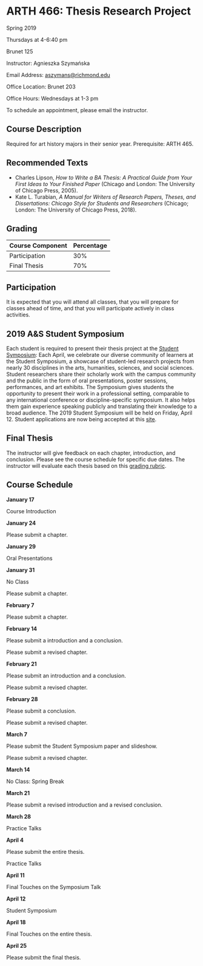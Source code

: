 # ARTH 466: Thesis Research Project
Spring 2019

Thursdays at 4-6:40 pm

Brunet 125

Instructor: Agnieszka Szymańska

Email Address: aszymans@richmond.edu

Office Location: Brunet 203

Office Hours: Wednesdays at 1-3 pm

To schedule an appointment, please email the instructor.

## Course Description
Required for art history majors in their senior year. Prerequisite: ARTH 465.

## Recommended Texts
* Charles Lipson, _How to Write a BA Thesis: A Practical Guide from Your First Ideas to Your Finished Paper_ (Chicago and London: The University of Chicago Press, 2005).
* Kate L. Turabian, _A Manual for Writers of Research Papers, Theses, and Dissertations: Chicago Style for Students and Researchers_ (Chicago; London: The University of Chicago Press, 2018).

## Grading

| Course Component | Percentage |
| ------------- | ------------- |
| Participation | 30% |
| Final Thesis | 70% |

## Participation
It is expected that you will attend all classes, that you will prepare for classes ahead of time, and that you will participate actively in class activities.

## 2019 A&S Student Symposium
Each student is required to present their thesis project at the [Student Symposium](https://as.richmond.edu/student-research/symposium/): Each April, we celebrate our diverse community of learners at the Student Symposium, a showcase of student-led research projects from nearly 30 disciplines in the arts, humanities, sciences, and social sciences. Student researchers share their scholarly work with the campus community and the public in the form of oral presentations, poster sessions, performances, and art exhibits. The Symposium gives students the opportunity to present their work in a professional setting, comparable to any international conference or discipline-specific symposium. It also helps them gain experience speaking publicly and translating their knowledge to a broad audience. The 2019 Student Symposium will be held on Friday, April 12. Student applications are now being accepted at this [site](https://as.richmond.edu/student-research/symposium/application.html).

## Final Thesis
The instructor will give feedback on each chapter, introduction, and conclusion. Please see the course schedule for specific due dates. The instructor will evaluate each thesis based on this [grading rubric](https://richmond.box.com/s/l6mfim7g16tidw6s7sras7dl3k6ksz3y).

## Course Schedule
**January 17**

Course Introduction

**January 24**

Please submit a chapter.

**January 29**

Oral Presentations

**January 31**

No Class

Please submit a chapter.

**February 7**

Please submit a chapter.

**February 14**

Please submit a introduction and a conclusion.

Please submit a revised chapter.

**February 21**

Please submit an introduction and a conclusion.

Please submit a revised chapter.

**February 28**

Please submit a conclusion.

Please submit a revised chapter.

**March 7**

Please submit the Student Symposium paper and slideshow.

Please submit a revised chapter.

**March 14**

No Class: Spring Break

**March 21**

Please submit a revised introduction and a revised conclusion.

**March 28**

Practice Talks

**April 4**

Please submit the entire thesis.

Practice Talks

**April 11**

Final Touches on the Symposium Talk

**April 12**

Student Symposium

**April 18**

Final Touches on the entire thesis.

**April 25**

Please submit the final thesis.
